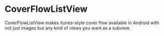 CoverFlowListView
=================

CoverFlowListView makes itunes-style cover flow available in Android with not just images but any kind of views you want as a subview.
